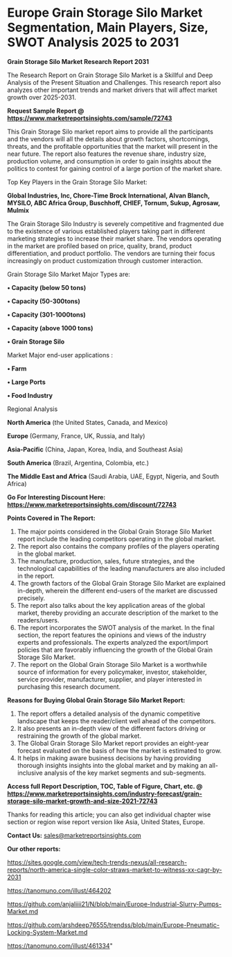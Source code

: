  # Europe Grain Storage Silo Market Segmentation, Main Players, Size, SWOT Analysis 2025 to 2031

<strong>Grain Storage Silo Market Research Report 2031</strong>

The Research Report on Grain Storage Silo Market is a Skillful and Deep Analysis of the Present Situation and Challenges. This research report also analyzes other important trends and market drivers that will affect market growth over 2025-2031.

<strong>Request Sample Report @ <a href=https://www.marketreportsinsights.com/sample/72743>https://www.marketreportsinsights.com/sample/72743</a></strong>

This Grain Storage Silo market report aims to provide all the participants and the vendors will all the details about growth factors, shortcomings, threats, and the profitable opportunities that the market will present in the near future. The report also features the revenue share, industry size, production volume, and consumption in order to gain insights about the politics to contest for gaining control of a large portion of the market share.

Top Key Players in the Grain Storage Silo Market:

<strong>Global Industries, Inc, Chore-Time Brock International, Alvan Blanch, MYSILO, ABC Africa Group, Buschhoff, CHIEF, Tornum, Sukup, Agrosaw, Mulmix</strong>

The Grain Storage Silo Industry is severely competitive and fragmented due to the existence of various established players taking part in different marketing strategies to increase their market share. The vendors operating in the market are profiled based on price, quality, brand, product differentiation, and product portfolio. The vendors are turning their focus increasingly on product customization through customer interaction.

Grain Storage Silo Market Major Types are:

<strong>• Capacity (below 50 tons)

• Capacity (50-300tons)

• Capacity (301-1000tons)

• Capacity (above 1000 tons)

• Grain Storage Silo</strong>

Market Major end-user applications :

<strong>• Farm

• Large Ports

• Food Industry</strong>

Regional Analysis

</u><strong><b>North America</b></strong> (the United States, Canada, and Mexico)

<strong><b>Europe </b></strong>(Germany, France, UK, Russia, and Italy)

<strong><b>Asia-Pacific</b></strong> (China, Japan, Korea, India, and Southeast Asia)

<strong><b>South America</b></strong> (Brazil, Argentina, Colombia, etc.)

<strong><b>The Middle East and Africa</b></strong> (Saudi Arabia, UAE, Egypt, Nigeria, and South Africa)

<strong>Go For Interesting Discount Here: <a href=https://www.marketreportsinsights.com/discount/72743>https://www.marketreportsinsights.com/discount/72743</a></strong>

<strong>Points Covered in The Report:</strong>
<ol>
  <li>The major points considered in the Global Grain Storage Silo Market report include the leading competitors operating in the global market.</li>
  <li>The report also contains the company profiles of the players operating in the global market.</li>
  <li>The manufacture, production, sales, future strategies, and the technological capabilities of the leading manufacturers are also included in the report.</li>
  <li>The growth factors of the Global Grain Storage Silo Market are explained in-depth, wherein the different end-users of the market are discussed precisely.</li>
  <li>The report also talks about the key application areas of the global market, thereby providing an accurate description of the market to the readers/users.</li>
  <li>The report incorporates the SWOT analysis of the market. In the final section, the report features the opinions and views of the industry experts and professionals. The experts analyzed the export/import policies that are favorably influencing the growth of the Global Grain Storage Silo Market.</li>
  <li>The report on the Global Grain Storage Silo Market is a worthwhile source of information for every policymaker, investor, stakeholder, service provider, manufacturer, supplier, and player interested in purchasing this research document.</li>
</ol>
<strong>Reasons for Buying Global Grain Storage Silo Market Report:</strong>

<ol>
  <li>The report offers a detailed analysis of the dynamic competitive landscape that keeps the reader/client well ahead of the competitors.</li>
  <li>It also presents an in-depth view of the different factors driving or restraining the growth of the global market.</li>
  <li>The Global Grain Storage Silo Market report provides an eight-year forecast evaluated on the basis of how the market is estimated to grow.</li>
  <li>It helps in making aware business decisions by having providing thorough insights insights into the global market and by making an all-inclusive analysis of the key market segments and sub-segments.</li>
</ol>
<strong>Access full Report Description, TOC, Table of Figure, Chart, etc. @ <a href=https://www.marketreportsinsights.com/industry-forecast/grain-storage-silo-market-growth-and-size-2021-72743>https://www.marketreportsinsights.com/industry-forecast/grain-storage-silo-market-growth-and-size-2021-72743</a></strong>


Thanks for reading this article; you can also get individual chapter wise section or region wise report version like Asia, United States, Europe.

<strong>Contact Us:</strong>
sales@marketreportsinsights.com

<strong>Our other reports:</strong>

<a href=https://sites.google.com/view/tech-trends-nexus/all-research-reports/north-america-single-color-straws-market-to-witness-xx-cagr-by-2031>https://sites.google.com/view/tech-trends-nexus/all-research-reports/north-america-single-color-straws-market-to-witness-xx-cagr-by-2031</a>

<a href=https://tanomuno.com/illust/464202>https://tanomuno.com/illust/464202</a>

<a href=https://github.com/anjaliiii21/N/blob/main/Europe-Industrial-Slurry-Pumps-Market.md>https://github.com/anjaliiii21/N/blob/main/Europe-Industrial-Slurry-Pumps-Market.md</a>

<a href=https://github.com/arshdeep76555/trendss/blob/main/Europe-Pneumatic-Locking-System-Market.md>https://github.com/arshdeep76555/trendss/blob/main/Europe-Pneumatic-Locking-System-Market.md</a>

<a href=https://tanomuno.com/illust/461334>https://tanomuno.com/illust/461334</a>"

